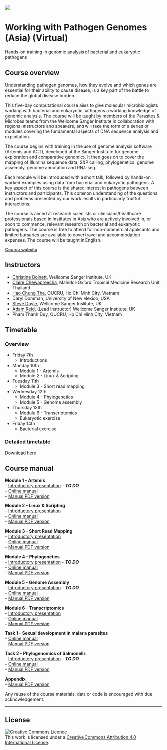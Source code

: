  ![](https://coursesandconferences.wellcomeconnectingscience.org/wp-content/themes/wcc_courses_and_conferences/dist/assets/svg/logo.svg) 
   
   
# Working with Pathogen Genomes (Asia) (Virtual)
Hands-on training in genomic analysis of bacterial and eukaryotic pathogens

## Course overview
Understanding pathogen genomes, how they evolve and which genes are essential for their ability to cause disease, is a key part of the battle to reduce the global disease burden.

This five-day computational course aims to give molecular microbiologists working with bacterial and eukaryotic pathogens a working knowledge of genomic analysis. The course will be taught by members of the Parasites & Microbes teams from the Wellcome Sanger Institute in collaboration with regional instructors and speakers, and will take the form of a series of modules covering the fundamental aspects of DNA sequence analysis and exploitation.

The course begins with training in the use of genome analysis software (Artemis and ACT), developed at the Sanger Institute for genome exploration and comparative genomics. It then goes on to cover the mapping of Illumina sequence data, SNP calling, phylogenetics, genome assembly, genome annotation and RNA-seq.

Each module will be introduced with a short talk, followed by hands-on worked examples using data from bacterial and eukaryotic pathogens. A key aspect of this course is the shared interest in pathogens between instructors and participants. This common understanding of the questions and problems presented by our work results in particularly fruitful interactions.

The course is aimed at research scientists or clinicians/healthcare professionals based in institutes in Asia who are actively involved in, or soon to commence, relevant research on bacterial and eukaryotic pathogens. The course is free to attend for non-commercial applicants and limited bursaries are available to cover travel and accommodation expenses. The course will be taught in English.

[Course website](https://coursesandconferences.wellcomeconnectingscience.org/event/working-with-pathogen-genomes-vietnam-2021/)

## Instructors
- [Christine Boinett](https://www.sanger.ac.uk/person/boinett-christine/), Wellcome Sanger Institute, UK
- [Claire Chewapreecha](https://www.tropicalmedicine.ox.ac.uk/team/claire-chewapreecha), Mahidol-Oxford Tropical Medicine Research Unit, Thailand
- [Hao Chung The](https://www.linkedin.com/in/hao-chung-the-157457140/?originalSubdomain=vn), OUCRU, Ho Chi Minh City, Vietnam
- Daryl Domman, University of New Mexico, USA
- [Steve Doyle](https://www.sanger.ac.uk/person/doyle-stephen/), Wellcome Sanger Institute, UK
- [Adam Reid](https://www.sanger.ac.uk/person/reid-adam-james/), (Lead Instructor) Wellcome Sanger Institute, UK
- Pham Thanh Duy, OUCRU, Ho Chi Minh City, Vietnam

## Timetable
### Overview
- Friday 7th
  - Introductions
- Monday 10th
  - Module 1 - Artemis
  - Module 2 - Linux & Scripting
- Tuesday 11th
  - Module 3 - Short read mapping
- Wednesday 12th
  - Module 4 - Phylogenetics
  - Module 5 - Genome assembly  
- Thursday 13th
  - Module 6 - Transcriptomics
  - Eukaryotic exercise
- Friday 14th
  - Bacterial exercise   

### Detailed timetable
[Download here](./Vietnam_2021_virtual_timetable.xlsx)


## Course manual
**Module 1 - Artemis**  
     - [Introductory presentation](presentations/) - ***TO DO***  
     - [Online manual](manuals/module_artemis/module_artemis.md)  
     - [Manual PDF version](manuals/module_artemis/module_artemis.pdf)  
  
**Module 2 - Linux & Scripting**  
     - [Introductory presentation](presentations/WWPG_Module2_LinuxScripting_Introduction.pdf)  
     - [Online manual](manuals/module_linux_scripting/module_linux_scripting.md)  
     - [Manual PDF version](manuals/module_linux_scripting/module_linux_scripting.pdf)  
  
**Module 3 - Short Read Mapping**  
     - [Introductory presentation](presentations/Mapping_Module_intro.pdf)  
     - [Online manual](manuals/module_shortread_mapping/module_shortread_mapping.md)  
     - [Manual PDF version](manuals/module_shortread_mapping/module_shortread_mapping.pdf)  
  
**Module 4 - Phylogenetics**  
     - [Introductory presentation](presentations/) - ***TO DO***  
     - [Online manual](manuals/module_phylogenetics/module_phylogenetics.md)  
     - [Manual PDF version](manuals/module_phylogenetics/module_phylogenetics.pdf)   
  
**Module 5 - Genome Assembly**  
     - [Introductory presentation](presentations/) - ***TO DO***  
     - [Online manual](manuals/module_denovo_assembly/module_denovo_assembly.md)  
     - [Manual PDF version](manuals/module_denovo_assembly/module_denovo_assembly.pdf)    
  
**Module 6 - Transcriptomics**  
     - [Introductory presentation](presentations/WWPG_VietnamVirtual_Talk_Module6_transcriptomics.pdf)  
     - [Online manual](manuals/module_transcriptomics/module_transcriptomics.md)  
     - [Manual PDF version](manuals/module_transcriptomics/module_transcriptomics.pdf)   
  
**Task 1 - Sexual development in malaria parasites**  
     - [Online manual](manuals/exercise_RNAseq/exercise_RNAseq.md)  
     - [Manual PDF version](manuals/exercise_RNAseq/exercise_RNAseq.pdf)  
  
**Task 2 - Phylogenomics of Salmonella**  
     - [Introductory presentation](presentations/) - ***TO DO***  
     - [Online manual](manuals/exercise_bacterial/Task2_georeferencing.md)  
     - [Manual PDF version](manuals/exercise_bacterial/Task2_georeferencing.pdf) 
  
**Appendix**  
     - [Manual PDF version](manuals/WWPG_VietnamVirtual_Appendix.pdf)  



Any reuse of the course materials, data or code is encouraged with due acknowledgement.

******
## License
<a rel="license" href="http://creativecommons.org/licenses/by/4.0/"><img alt="Creative Commons Licence" style="border-width:0" src="https://i.creativecommons.org/l/by/4.0/88x31.png" /></a><br />This work is licensed under a <a rel="license" href="http://creativecommons.org/licenses/by/4.0/">Creative Commons Attribution 4.0 International License</a>.

